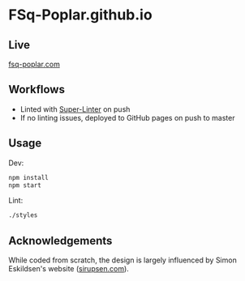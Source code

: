 # FSq-Poplar.github.io

## Live

[fsq-poplar.com](https://fsq-poplar.com/)

## Workflows

- Linted with [Super-Linter](https://github.com/github/super-linter) on push
- If no linting issues, deployed to GitHub pages on push to master

## Usage

Dev:

```bash
npm install
npm start
```

Lint:

```bash
./styles
```

## Acknowledgements

While coded from scratch, the design is largely influenced by
Simon Eskildsen's website ([sirupsen.com](https://sirupsen.com/)).
